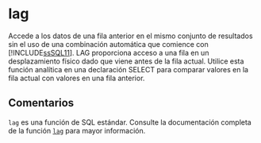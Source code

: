 ﻿---
SidebarGroup: "index-aggregation-functions"
Autogenerated: true
---

# lag

Accede a los datos de una fila anterior en el mismo conjunto de resultados sin el uso de una combinación automática que comience con [!INCLUDE[ssSQL11](../../includes/sssql11-md.md)]. LAG proporciona acceso a una fila en un desplazamiento físico dado que viene antes de la fila actual. Utilice esta función analítica en una declaración SELECT para comparar valores en la fila actual con valores en una fila anterior.

## Comentarios 

`lag` es una función de SQL estándar. Consulte la documentación completa de la función [`lag`](https://learn.microsoft.com/es-es/sql/t-sql/functions/lag-transact-sql) para mayor información.
